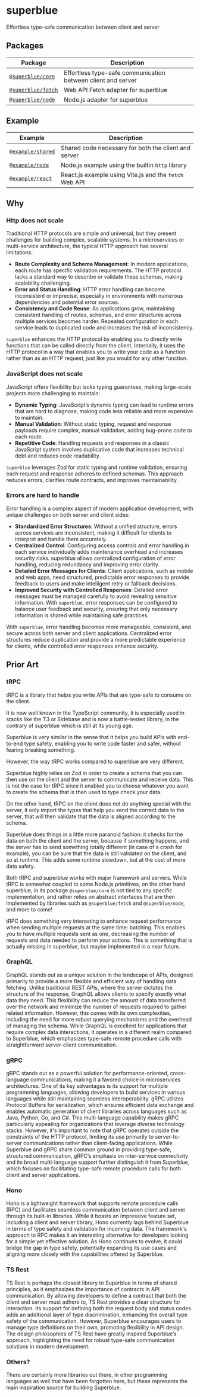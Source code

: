 # superblue

Effortless type-safe communication between client and server

## Packages

Package | Description
---|---
[`@superblue/core`](./packages/core) | Effortless type-safe communication between client and server
[`@superblue/fetch`](./packages/fetch) | Web API Fetch adapter for superblue
[`@superblue/node`](./packages/node) | Node.js adapter for superblue

## Example

Example | Description
---|---
[`@example/shared`](./example/shared/) | Shared code necessary for both the client and server
[`@example/node`](./example/node/) | Node.js example using the builtin `http` library
[`@example/react`](./example/react/) | React.js example using Vite.js and the `fetch` Web API

## Why

### Http does not scale

Traditional HTTP protocols are simple and universal, but they present challenges for building complex, scalable systems. In a microservices or multi-service architecture, the typical HTTP approach has several limitations:

- **Route Complexity and Schema Management**: In modern applications, each route has specific validation requirements. The HTTP protocol lacks a standard way to describe or validate these schemas, making scalability challenging.
- **Error and Status Handling**: HTTP error handling can become inconsistent or imprecise, especially in environments with numerous dependencies and potential error sources.
- **Consistency and Code Reuse**: As applications grow, maintaining consistent handling of routes, schemas, and error structures across multiple services becomes harder. Repeated configuration in each service leads to duplicated code and increases the risk of inconsistency.

`superblue` enhances the HTTP protocol by enabling you to directly write functions that can be called directly from the client. Internally, it uses the HTTP protocol in a way that enables you to write your code as a function rather than as an HTTP request, just like you would for any other function.

### JavaScript does not scale

JavaScript offers flexibility but lacks typing guarantees, making large-scale projects more challenging to maintain:

- **Dynamic Typing**: JavaScript’s dynamic typing can lead to runtime errors that are hard to diagnose, making code less reliable and more expensive to maintain.
- **Manual Validation**: Without static typing, request and response payloads require complex, manual validation, adding bug-prone code to each route.
- **Repetitive Code**: Handling requests and responses in a classic JavaScript system involves duplicative code that increases technical debt and reduces code readability.

`superblue` leverages Zod for static typing and runtime validation, ensuring each request and response adheres to defined schemas. This approach reduces errors, clarifies route contracts, and improves maintainability.

### Errors are hard to handle

Error handling is a complex aspect of modern application development, with unique challenges on both server and client sides:

- **Standardized Error Structures**: Without a unified structure, errors across services are inconsistent, making it difficult for clients to interpret and handle them accurately.
- **Centralized Control**: Configuring access controls and error handling in each service individually adds maintenance overhead and increases security risks. superblue allows centralized configuration of error handling, reducing redundancy and improving error clarity.
- **Detailed Error Messages for Clients**: Client applications, such as mobile and web apps, need structured, predictable error responses to provide feedback to users and make intelligent retry or fallback decisions.
- **Improved Security with Controlled Responses**: Detailed error messages must be managed carefully to avoid revealing sensitive information. With `superblue`, error responses can be configured to balance user feedback and security, ensuring that only necessary information is shared while maintaining safe practices.

With `superblue`, error handling becomes more manageable, consistent, and secure across both server and client applications. Centralized error structures reduce duplication and provide a more predictable experience for clients, while controlled error responses enhance security.

## Prior Art

### tRPC

tRPC is a library that helps you write APIs that are type-safe to consume on the client.

It is now well known in the TypeScript community, it is especially used in stacks like the T3 or Sidebase and is now a battle-tested library, in the contrary of superblue which is still at its young age.

Superblue is very similar in the sense that it helps you build APIs with end-to-end type safety, enabling you to write code faster and safer, without fearing breaking something.

However, the way tRPC works compared to superblue are very different.

Superblue highly relies on Zod in order to create a schema that you can then use on the client and the server to communicate and receive data. This is not the case for tRPC since it enabled you to choose whatever you want to create the schema that is then used to type check your data.

On the other hand, tRPC on the client does not do anything special with the server, it only import the types that help you send the correct data to the server, that will then validate that the data is aligned according to the schema.

Superblue does things in a little more paranoid fashion: it checks for the data on both the client and the server, because if something happens, and the server has to send something totally different (in case of a crash for example), you can be sure that the data is still validated on the client, and so at runtime. This adds some runtime slowdown, but at the cost of more data safety.

Both tRPC and superblue works with major framework and servers. While tRPC is somewhat coupled to some Node.js primitives, on the other hand superblue, in its package `@superblue/core` is not tied to any specific implementation, and rather relies on abstract interfaces that are then implemented by libraries such as `@superblue/fetch` and `@superblue/node`, and more to come!

tRPC does something very interesting to enhance request performance when sending multiple requests at the same time: batching. This enables you to have multiple requests sent as one, decreasing the number of requests and data needed to perform your actions. This is something that is actually missing in superblue, but maybe implemented in a near future.

### GraphQL

GraphQL stands out as a unique solution in the landscape of APIs, designed primarily to provide a more flexible and efficient way of handling data fetching. Unlike traditional REST APIs, where the server dictates the structure of the response, GraphQL allows clients to specify exactly what data they need. This flexibility can reduce the amount of data transferred over the network and minimize the number of requests required to gather related information. However, this comes with its own complexities, including the need for more robust querying mechanisms and the overhead of managing the schema. While GraphQL is excellent for applications that require complex data interactions, it operates in a different realm compared to Superblue, which emphasizes type-safe remote procedure calls with straightforward server-client communication.

### gRPC

gRPC stands out as a powerful solution for performance-oriented, cross-language communications, making it a favored choice in microservices architectures. One of its key advantages is its support for multiple programming languages, allowing developers to build services in various languages while still maintaining seamless interoperability. gRPC utilizes Protocol Buffers for serialization, which ensures efficient data exchange and enables automatic generation of client libraries across languages such as Java, Python, Go, and C#. This multi-language capability makes gRPC particularly appealing for organizations that leverage diverse technology stacks. However, it's important to note that gRPC operates outside the constraints of the HTTP protocol, limiting its use primarily to server-to-server communications rather than client-facing applications. While Superblue and gRPC share common ground in providing type-safe, structured communication, gRPC’s emphasis on inter-service connectivity and its broad multi-language support further distinguish it from Superblue, which focuses on facilitating type-safe remote procedure calls for both client and server applications.

### Hono

Hono is a lightweight framework that supports remote procedure calls (RPC) and facilitates seamless communication between client and server through its built-in libraries. While it boasts an impressive feature set, including a client and server library, Hono currently lags behind Superblue in terms of type safety and validation for incoming data. The framework's approach to RPC makes it an interesting alternative for developers looking for a simple yet effective solution. As Hono continues to evolve, it could bridge the gap in type safety, potentially expanding its use cases and aligning more closely with the capabilities offered by Superblue.

### TS Rest

TS Rest is perhaps the closest library to Superblue in terms of shared principles, as it emphasizes the importance of contracts in API communication. By allowing developers to define a contract that both the client and server must adhere to, TS Rest provides a clear structure for interaction. Its support for defining both the request body and status codes adds an additional layer of type discrimination, enhancing the overall type safety of the communication. However, Superblue encourages users to manage type definitions on their own, promoting flexibility in API design. The design philosophies of TS Rest have greatly inspired Superblue’s approach, highlighting the need for robust type-safe communication solutions in modern development.

### Others?

There are certainly more libraries out there, in other programming languages as well that have been forgotten here, but these represents the main inspiration source for building Superblue.